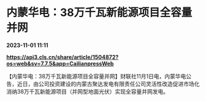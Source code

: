 # 内蒙华电：38万千瓦新能源项目全容量并网

**2023-11-01 11:11**

**https://api3.cls.cn/share/article/1504872?os=web&sv=7.7.5&app=CailianpressWeb**

【内蒙华电：38万千瓦新能源项目全容量并网】财联社11月1日电，内蒙华电公告，近日，由公司投资建设的内蒙古聚达发电有限责任公司灵活性改造促进市场化消纳38万千瓦新能源项目（并网型地面光伏）实现全容量并网发电。